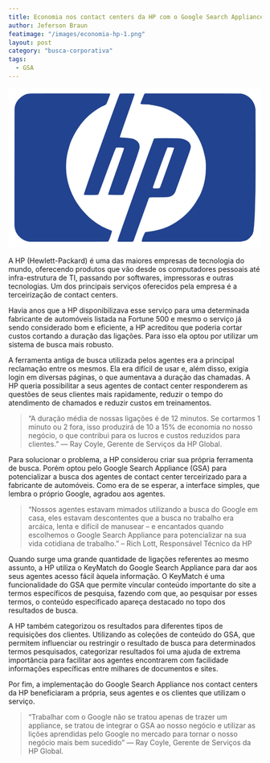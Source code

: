 ```yaml
---
title: Economia nos contact centers da HP com o Google Search Appliance
author: Jeferson Braun
featimage: "/images/economia-hp-1.png"
layout: post
category: "busca-corporativa"
tags: 
  - GSA
---
```


![Juniper Networks](/images/economia-hp-2.jpg)

A HP (Hewlett-Packard) é uma das maiores empresas de tecnologia do mundo, oferecendo produtos que vão desde os computadores pessoais até infra-estrutura de TI, passando por softwares, impressoras e outras tecnologias. Um dos principais serviços oferecidos pela empresa é a terceirização de contact centers.

Havia anos que a HP disponibilizava esse serviço para uma determinada fabricante de automóveis listada na Fortune 500 e mesmo o serviço já sendo considerado bom e eficiente, a HP acreditou que poderia cortar custos cortando a duração das ligações. Para isso ela optou por utilizar um sistema de busca mais robusto.

A ferramenta antiga de busca utilizada pelos agentes era a principal reclamação entre os mesmos. Ela era difícil de usar e, além disso, exigia login em diversas páginas, o que aumentava a duração das chamadas. A HP queria possibilitar a seus agentes de contact center responderem as questões de seus clientes mais rapidamente, reduzir o tempo do atendimento de chamados e reduzir custos em treinamentos.

>“A duração média de nossas ligações é de 12 minutos. Se cortarmos 1 minuto ou 2 fora, isso produzirá de 10 a 15% de economia no nosso negócio, o que contribui para os lucros e custos reduzidos para clientes.” — Ray Coyle, Gerente de Serviços da HP Global.

Para solucionar o problema, a HP considerou criar sua própria ferramenta de busca. Porém optou pelo Google Search Appliance (GSA) para potencializar a busca dos agentes de contact center terceirizado para a fabricante de automóveis. Como era de se esperar, a interface simples, que lembra o próprio Google, agradou aos agentes.

>“Nossos agentes estavam mimados utilizando a busca do Google em casa, eles estavam descontentes que a busca no trabalho era arcáica, lenta e difícil de manusear – e encantados quando escolhemos o Google Search Appliance para potencializar na sua vida cotidiana de trabalho.” – Rich Lott, Responsável Técnico da HP

Quando surge uma grande quantidade de ligações referentes ao mesmo assunto, a HP utiliza o KeyMatch do Google Search Appliance para dar aos seus agentes acesso fácil àquela informação. O KeyMatch é uma funcionalidade do GSA que permite vincular conteúdo importante do site a termos específicos de pesquisa, fazendo com que, ao pesquisar por esses termos, o conteúdo especificado apareça destacado no topo dos resultados de busca.

A HP também categorizou os resultados para diferentes tipos de requisições dos clientes. Utilizando as coleções de conteúdo do GSA, que permitem influenciar ou restringir o resultado de busca para determinados termos pesquisados, categorizar resultados foi uma ajuda de extrema importância para facilitar aos agentes encontrarem com facilidade informações específicas entre milhares de documentos e sites.

Por fim, a implementação do Google Search Appliance nos contact centers da HP beneficiaram a própria, seus agentes e os clientes que utilizam o serviço.

>“Trabalhar com o Google não se tratou apenas de trazer um appliance, se tratou de integrar o GSA ao nosso negócio e utilizar as lições aprendidas pelo Google no mercado para tornar o nosso negócio mais bem sucedido” — Ray Coyle, Gerente de Serviços da HP Global.